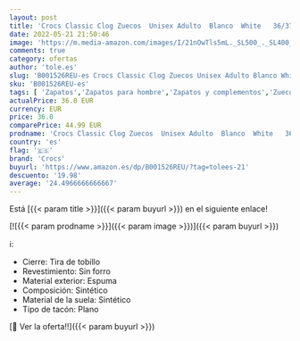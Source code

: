 ```yaml
---
layout: post
title: 'Crocs Classic Clog Zuecos  Unisex Adulto  Blanco  White   36/37 EU'
date: 2022-05-21 21:50:46
image: 'https://m.media-amazon.com/images/I/21nOwTls5mL._SL500_._SL400_.jpg'
comments: true
category: ofertas
author: 'tole.es'
slug: 'B001526REU-es Crocs Classic Clog Zuecos Unisex Adulto Blanco White 36/37 EU'
sku: 'B001526REU-es'
tags: [ 'Zapatos','Zapatos para hombre','Zapatos y complementos','Zuecos y mules para hombre','crocs','zuecos','🇪🇸', ]
actualPrice: 36.0 EUR
currency: EUR
price: 36.0
comparePrice: 44.99 EUR
prodname: 'Crocs Classic Clog Zuecos  Unisex Adulto  Blanco  White   36/37 EU'
country: 'es'
flag: '🇪🇸'
brand: 'Crocs'
buyurl: 'https://www.amazon.es/dp/B001526REU/?tag=tolees-21'
descuento: '19.98'
average: '24.4966666666667'
---
```


Está [{{< param title >}}]({{< param buyurl >}}) en el siguiente enlace!

[![{{< param prodname >}}]({{< param image >}})]({{< param buyurl >}})

ℹ️:

- Cierre: Tira de tobillo
- Revestimiento: Sin forro
- Material exterior: Espuma
- Composición: Sintético
- Material de la suela: Sintético
- Tipo de tacón: Plano

[🛒 Ver la oferta!!]({{< param buyurl >}})
